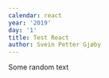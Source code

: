 ```yaml
---
calendar: react
year: '2019'
day: '1'
title: Test React
author: Svein Petter Gjøby
---
```

Some random text
